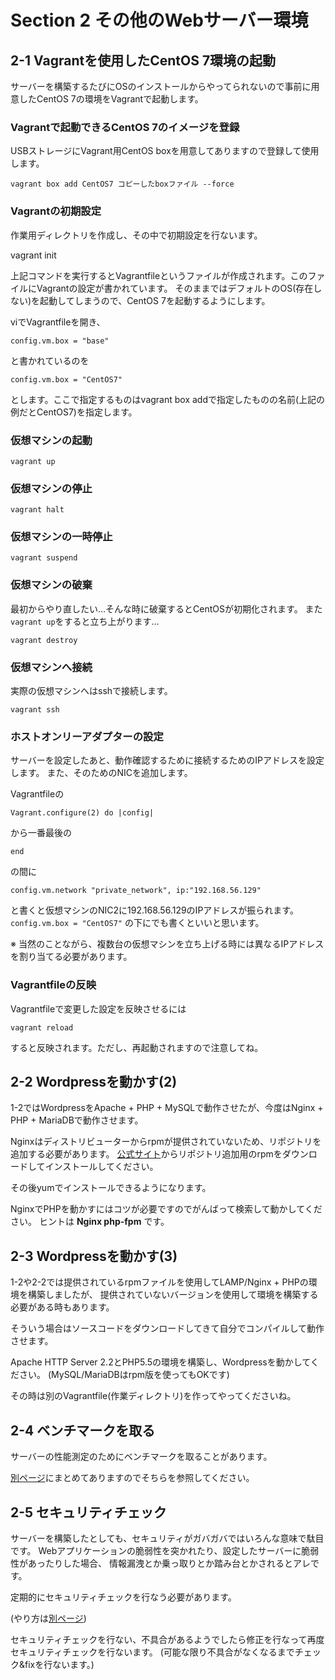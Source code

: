 # Section 2 その他のWebサーバー環境

## 2-1 Vagrantを使用したCentOS 7環境の起動

サーバーを構築するたびにOSのインストールからやってられないので事前に用意したCentOS 7の環境をVagrantで起動します。

### Vagrantで起動できるCentOS 7のイメージを登録

USBストレージにVagrant用CentOS boxを用意してありますので登録して使用します。

    vagrant box add CentOS7 コピーしたboxファイル --force

### Vagrantの初期設定

作業用ディレクトリを作成し、その中で初期設定を行ないます。

   vagrant init

上記コマンドを実行するとVagrantfileというファイルが作成されます。このファイルにVagrantの設定が書かれています。
そのままではデフォルトのOS(存在しない)を起動してしまうので、CentOS 7を起動するようにします。

viでVagrantfileを開き、

    config.vm.box = "base"

と書かれているのを

    config.vm.box = "CentOS7"

とします。ここで指定するものはvagrant box addで指定したものの名前(上記の例だとCentOS7)を指定します。

### 仮想マシンの起動

    vagrant up

### 仮想マシンの停止

    vagrant halt

### 仮想マシンの一時停止

    vagrant suspend

### 仮想マシンの破棄

最初からやり直したい…そんな時に破棄するとCentOSが初期化されます。
また`vagrant up`をすると立ち上がります…

    vagrant destroy

### 仮想マシンへ接続

実際の仮想マシンへはsshで接続します。

    vagrant ssh

### ホストオンリーアダプターの設定

サーバーを設定したあと、動作確認するために接続するためのIPアドレスを設定します。
また、そのためのNICを追加します。

Vagrantfileの

    Vagrant.configure(2) do |config|

から一番最後の

    end

の間に

    config.vm.network "private_network", ip:"192.168.56.129"

と書くと仮想マシンのNIC2に192.168.56.129のIPアドレスが振られます。
`config.vm.box = "CentOS7"` の下にでも書くといいと思います。

※ 当然のことながら、複数台の仮想マシンを立ち上げる時には異なるIPアドレスを割り当てる必要があります。

### Vagrantfileの反映

Vagrantfileで変更した設定を反映させるには

    vagrant reload

すると反映されます。ただし、再起動されますので注意してね。

## 2-2 Wordpressを動かす(2)

1-2ではWordpressをApache + PHP + MySQLで動作させたが、今度はNginx + PHP + MariaDBで動作させます。

Nginxはディストリビューターからrpmが提供されていないため、リポジトリを追加する必要があります。
[公式サイト](http://nginx.org/en/linux_packages.html#stable)からリポジトリ追加用のrpmをダウンロードしてインストールしてください。

その後yumでインストールできるようになります。

NginxでPHPを動かすにはコツが必要ですのでがんばって検索して動かしてください。
ヒントは **Nginx php-fpm** です。

## 2-3 Wordpressを動かす(3)

1-2や2-2では提供されているrpmファイルを使用してLAMP/Nginx + PHPの環境を構築しましたが、
提供されていないバージョンを使用して環境を構築する必要がある時もあります。

そういう場合はソースコードをダウンロードしてきて自分でコンパイルして動作させます。

Apache HTTP Server 2.2とPHP5.5の環境を構築し、Wordpressを動かしてください。
(MySQL/MariaDBはrpm版を使ってもOKです)

その時は別のVagrantfile(作業ディレクトリ)を作ってやってくださいね。

## 2-4 ベンチマークを取る

サーバーの性能測定のためにベンチマークを取ることがあります。

[別ページ](misc/Benchmark.md)にまとめてありますのでそちらを参照してください。

## 2-5 セキュリティチェック

サーバーを構築したとしても、セキュリティがガバガバではいろんな意味で駄目です。
Webアプリケーションの脆弱性を突かれたり、設定したサーバーに脆弱性があったりした場合、
情報漏洩とか乗っ取りとか踏み台とかされるとアレです。

定期的にセキュリティチェックを行なう必要があります。

(やり方は[別ページ](misc/SecurityScan.md))

セキュリティチェックを行ない、不具合があるようでしたら修正を行なって再度セキュリティチェックを行ないます。
(可能な限り不具合がなくなるまでチェック&fixを行ないます。)
